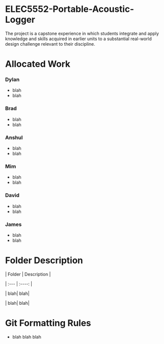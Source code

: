 # ELEC5552-Portable-Acoustic-Logger

The project is a capstone experience in which students integrate and apply knowledge and skills acquired in earlier units to a substantial real-world design challenge relevant to their discipline.


# Allocated Work

### Dylan
- blah
- blah
### Brad
- blah
- blah
### Anshul
- blah
- blah
### Mim
- blah
- blah
### David
- blah
- blah
### James
- blah
- blah


# Folder Description

| Folder | Description |

| :--- | :----: |

| blah| blah|

| blah| blah|


# Git Formatting Rules

- blah blah blah
